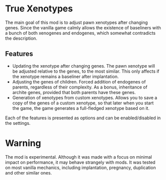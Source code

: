 # True Xenotypes
 
The main goal of this mod is to adjust pawn xenotypes after changing genes. Since the vanilla game calmly allows the existence of baseliners with a bunch of both xenogenes and endogenes, which somewhat contradicts the description.

## Features
- Updating the xenotype after changing genes. The pawn xenotype will be adjusted relative to the genes, to the most similar. This only affects if the xenotype remains a baseliner after implantation.
- Adjusting the genes of children. Forced addition of endogenes of parents, regardless of their complexity. As a bonus, inheritance of archite genes, provided that both parents have these genes.
- Generation of xenotypes from custom xenotypes. Allows you to save a copy of the genes of a custom xenotype, so that later when you start the game, the game generates a full-fledged xenotype based on it.

Each of the features is presented as options and can be enabled/disabled in the settings.

# Warning
The mod is experimental. Although it was made with a focus on minimal impact on performance, it may behave strangely with mods. It was tested on most vanilla mechanics, including implantation, pregnancy, duplication and other similar ones.